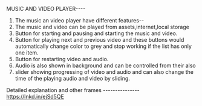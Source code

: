MUSIC AND VIDEO PLAYER----

1. The music an video player have different features--
2. The music and video can be played from assets,internet,local storage
3. Button for starting and pausing and starting the music and video.
4. Button for playing next and previous video and these buttons would automatically change color to grey and stop working if the list has only one item.
5. Button for restarting video and audio.
6. Audio is also shown in background and can be controlled from their also
7. slider showing progressing of video and audio and can also change the time of the playing audio and video by sliding.

Detailed explanation and other frames ---------------
https://lnkd.in/ejSd5QE

